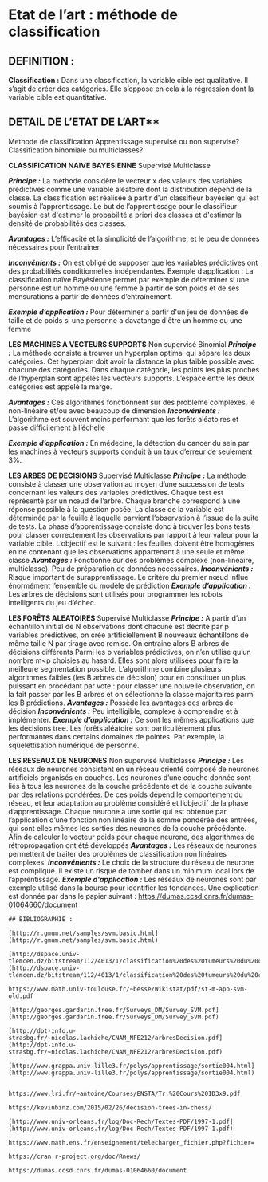 # Etat de l’art : méthode de classification

## DEFINITION :

**Classification :** Dans une classification, la variable cible est qualitative. Il s’agit de créer des catégories. Elle s’oppose en cela à la régression dont la variable cible est quantitative.

## DETAIL DE L’ETAT DE L’ART**


Methode de classification 
Apprentissage supervisé ou non supervisé? 
Classification binomiale ou multiclasses?

**CLASSIFICATION NAIVE BAYESIENNE** 
Supervisé Multiclasse

**_Principe :_** La méthode considère le vecteur x des valeurs des variables prédictives comme une variable aléatoire dont la distribution dépend de la classe. La classification est réalisée à partir d’un classifieur bayésien qui est soumis à l’apprentissage. Le but de l’apprentissage pour le classifieur bayésien est d'estimer la
probabilité a priori des classes et d'estimer la densité de probabilités des classes.

**_Avantages :_** L’efficacité et la simplicité de l’algorithme, et le peu de données nécessaires pour l’entrainer.

**_Inconvénients :_** On est obligé de supposer que les variables prédictives ont des probabilités conditionnelles indépendantes.
Exemple d’application : La classification naïve Bayésienne permet par exemple de déterminer si une personne est un homme ou une femme à partir de son poids et de ses mensurations à partir de données d’entraînement.

**_Exemple d’application :_** Pour déterminer a partir d'un jeu de données de taille et de poids si une personne a davatange d'être un homme ou une femme

**LES MACHINES A VECTEURS SUPPORTS** Non supervisé Binomial
**_Principe :_** La méthode consiste à trouver un hyperplan optimal qui sépare les deux catégories. Cet hyperplan doit avoir la distance la plus faible possible avec chacune
des catégories. Dans chaque catégorie, les points les plus proches de l’hyperplan sont appelés les vecteurs supports. L’espace entre les deux catégories est appelé la
marge.

**_Avantages :_** Ces algorithmes fonctionnent sur des problème complexes, ie non-linéaire et/ou avec beaucoup de dimension
**_Inconvénients :_** L’algorithme est souvent moins performant que les forêts aléatoires et passe difficilement à l’échelle


**_Exemple d’application :_** En médecine, la détection du cancer du sein par les machines à vecteurs supports conduit à un taux d’erreur de seulement 3%.

**LES ARBES DE DECISIONS** Supervisé Multiclasse
**_Principe :_**
La méthode consiste à classer une observation au moyen d’une succession de tests concernant les valeurs des variables prédictives. Chaque test est représenté par
un nœud de l’arbre. Chaque branche correspond à une réponse possible à la question posée. La classe de la variable est déterminée par la feuille à laquelle parvient
l’observation à l’issue de la suite de tests.
La phase d’apprentissage consiste donc à trouver les bons tests pour classer correctement les observations par rapport à leur valeur pour la variable cible.
L’objectif est le suivant : les feuilles doivent être homogènes en ne contenant que les observations appartenant à une seule et même classe
**_Avantages :_** Fonctionne sur des problèmes complexe (non-linéaire, multiclasse). Peu de préparation de données nécessaires.
**_Inconvénients :_** Risque important de surapprentissage. Le critère du premier nœud influe énormément l’ensemble du modèle de prédiction
**_Exemple d’application :_** Les arbres de décisions sont utilisés pour programmer les robots intelligents du jeu d’échec.


**LES FORÊTS ALEATOIRES** Supervisé Multiclasse
**_Principe :_** A partir d’un échantillon initial de N observations dont chacune est décrite par p variables prédictives, on crée artificiellement B nouveaux échantillons de
même taille N par tirage avec remise. On entraine alors B arbres de décisions différents
Parmi les p variables prédictives, on n’en utilise qu’un nombre m<p choisies au hasard. Elles sont alors utilisées pour faire la meilleure segmentation possible.
L’algorithme combine plusieurs algorithmes faibles (les B arbres de décision) pour en constituer un plus puissant en procédant par vote : pour classer une nouvelle
observation, on la fait passer par les B arbres et on sélectionne la classe majoritaires parmi les B prédictions.
**_Avantages :_** Possède les avantages des arbres de décision
**_Inconvénients :_** Peu intelligible, complexe à comprendre et à implémenter.
**_Exemple d’application :_** Ce sont les mêmes applications que les decisions tree. Les forêts aléatoire sont particulièrement plus performantes dans certains domaines
de pointes. Par exemple, la squelettisation numérique de personne.

**LES RESEAUX DE NEURONES** Non supervisé Multiclasse
**_Principe :_** Les réseaux de neurones consistent en un réseau orienté composé de neurones artificiels organisés en couches.
Les neurones d’une couche donnée sont liés à tous les neurones de la couche précédente et de la couche suivante par des relations pondérées. De ces poids dépend
le comportement du réseau, et leur adaptation au problème considéré et l’objectif de la phase d’apprentissage. Chaque neurone a une sortie qui est obtenue par
l’application d’une fonction non linéaire de la somme pondérée des entrées, qui sont elles mêmes les sorties des neurones de la couche précédente. Afin de calculer
le vecteur poids pour chaque neurone, des algorithmes de rétropropagation ont été développés
**_Avantages :_** Les réseaux de neurones permettent de traiter des problèmes de classification non linéaires complexes.
**_Inconvénients :_** Le choix de la structure du réseau de neurone est compliqué. Il existe un risque de tomber dans un minimum local lors de l’apprentissage.
**_Exemple d'application :_** Les réseaux de neurones sont par exemple utilisé dans la bourse pour identifier les tendances. Une explication est donnée par dans le papier
suivant : https://dumas.ccsd.cnrs.fr/dumas-01064660/document
```
## BIBLIOGRAPHIE :

[http://r.gmum.net/samples/svm.basic.html](http://r.gmum.net/samples/svm.basic.html)

[http://dspace.univ-tlemcen.dz/bitstream/112/4013/1/classification%20des%20tumeurs%20du%20cancer%20du%20sein%20par%20approche%20SVM](http://dspace.univ-tlemcen.dz/bitstream/112/4013/1/classification%20des%20tumeurs%20du%20cancer%20du%20sein%20par%20approche%20SVM)

https://www.math.univ-toulouse.fr/~besse/Wikistat/pdf/st-m-app-svm-old.pdf

[http://georges.gardarin.free.fr/Surveys_DM/Survey_SVM.pdf](http://georges.gardarin.free.fr/Surveys_DM/Survey_SVM.pdf)

[http://dpt-info.u-strasbg.fr/~nicolas.lachiche/CNAM_NFE212/arbresDecision.pdf](http://dpt-info.u-strasbg.fr/~nicolas.lachiche/CNAM_NFE212/arbresDecision.pdf)

[http://www.grappa.univ-lille3.fr/polys/apprentissage/sortie004.html](http://www.grappa.univ-lille3.fr/polys/apprentissage/sortie004.html)


https://www.lri.fr/~antoine/Courses/ENSTA/Tr.%20Cours%20ID3x9.pdf

https://kevinbinz.com/2015/02/26/decision-trees-in-chess/

[http://www.univ-orleans.fr/log/Doc-Rech/Textes-PDF/1997-1.pdf](http://www.univ-orleans.fr/log/Doc-Rech/Textes-PDF/1997-1.pdf)

https://www.math.ens.fr/enseignement/telecharger_fichier.php?fichier=

https://cran.r-project.org/doc/Rnews/

https://dumas.ccsd.cnrs.fr/dumas-01064660/document
